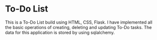 # To-Do List
This is a To-Do List build using HTML, CSS, Flask.
I have implemented all the basic operations of creating, deleting and updating To-Do tasks.
The data for this application is stored by using sqlalchemy.